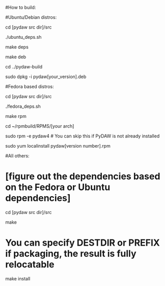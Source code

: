 #How to build:

#Ubuntu/Debian distros:

cd [pydaw src dir]/src

./ubuntu_deps.sh

make deps

make deb

cd ../pydaw-build

sudo dpkg -i pydaw[your_version].deb

#Fedora based distros:

cd [pydaw src dir]/src

./fedora_deps.sh

make rpm

cd ~/rpmbuild/RPMS/[your arch]

sudo rpm -e pydaw4  # You can skip this if PyDAW is not already installed

sudo yum localinstall pydaw[version number].rpm

#All others:

 # [figure out the dependencies based on the Fedora or Ubuntu dependencies]

cd [pydaw src dir]/src

make

 # You can specify DESTDIR or PREFIX if packaging, the result is fully relocatable

make install

